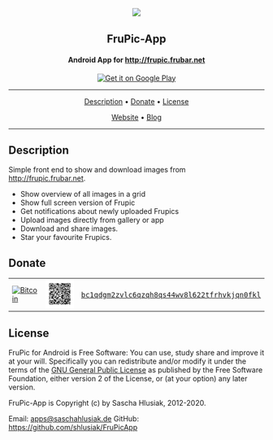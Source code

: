 <p align="center"><a href="https://play.google.com/store/apps/details?id=de.saschahlusiak.frupic" target="_blank"><img src="stuff/frupic_huge.png" width="150"></a></p> 
<h2 align="center"><b>FruPic-App</b></h2>
<h4 align="center">Android App for <a href="http://frupic.frubar.net">http://frupic.frubar.net</a></h4>
  
<p align="center">
    <a href="https://play.google.com/store/apps/details?id=de.saschahlusiak.frupic" target="_blank">
        <img src="https://play.google.com/intl/en_us/badges/images/generic/en-play-badge.png" alt="Get it on Google Play" height="100"/>
    </a>
</p> 
  
<hr>
<p align="center">
  <a href="#description">Description</a> &bull; <a href="#donate">Donate</a> &bull; <a href="#license">License</a>
</p>
<p align="center">
  <a href="http://www.saschahlusiak.de">Website</a> &bull; <a href="http://www.saschahlusiak.de/category/general/">Blog</a>
</p>
<hr>

## Description

Simple front end to show and download images from <a href="http://frupic.frubar.net">http://frupic.frubar.net</a>.

- Show overview of all images in a grid
- Show full screen version of Frupic
- Get notifications about newly uploaded Frupics
- Upload images directly from gallery or app
- Download and share images.
- Star your favourite Frupics.

## Donate

<table>
  <tr>
    <td><a href="bitcoin:bc1qdgm2zvlc6qzqh8qs44wv8l622tfrhvkjqn0fkl?amount=0.0002"><img src="https://bitcoin.org/img/icons/logotop.svg" alt="Bitcoin" width="80px"></a></td>
    <td><a href="bitcoin:bc1qdgm2zvlc6qzqh8qs44wv8l622tfrhvkjqn0fkl?amount=0.0002"><img src="stuff/bitcoin_qr_code.png" alt="Bitcoin QR code" width="130px"></a></td>
    <td><samp><a href="https://www.blockchain.com/btc/address/bc1qdgm2zvlc6qzqh8qs44wv8l622tfrhvkjqn0fkl">bc1qdgm2zvlc6qzqh8qs44wv8l622tfrhvkjqn0fkl</a></samp></td>
  </tr>
</table>

## License

FruPic for Android is Free Software: You can use, study share and improve it at your
will. Specifically you can redistribute and/or modify it under the terms of the
[GNU General Public License](https://www.gnu.org/licenses/gpl.html) as
published by the Free Software Foundation, either version 2 of the License, or
(at your option) any later version.

FruPic-App is Copyright (c) by Sascha Hlusiak, 2012-2020.

Email: apps@saschahlusiak.de
GitHub: https://github.com/shlusiak/FruPicApp
